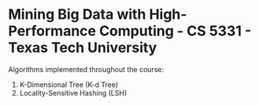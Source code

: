 # Mining Big Data with High-Performance Computing - CS 5331 - Texas Tech University

Algorithms implemented throughout the course:

1. K-Dimensional Tree (K-d Tree)
2. Locality-Sensitive Hashing (LSH)
